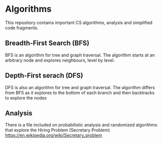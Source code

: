 # Algorithms

This repository contains important CS algorithms, analysis and simplified code fragments.

## Breadth-First Search (BFS)

BFS is an algorithm for tree and graph traversal. The algorithm starts at an arbitrary node and explores neighbours, level by level.

## Depth-First serach (DFS)

DFS is also an algorithm for tree and graph traversal. The algorithm differs from BFS as it explores to the bottom of each branch and then backtracks to explore the nodes

## Analysis

There is a file included on probabilistic analysis and randomized algorithms that explore the Hiring Problem (Secretary Problem) https://en.wikipedia.org/wiki/Secretary_problem
